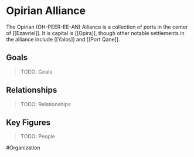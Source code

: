 # Opirian Alliance
The Opirian (OH-PEER-EE-AN) Alliance is a collection of ports in the center of [[Ezavriel]]. It is capital is [[Opira]], though other notable settlements in the alliance include [[Yalos]] and [[Port Qane]]. 

## Goals
> TODO: Goals

## Relationships
> TODO: Relationships

## Key Figures
> TODO: People

#Organization 